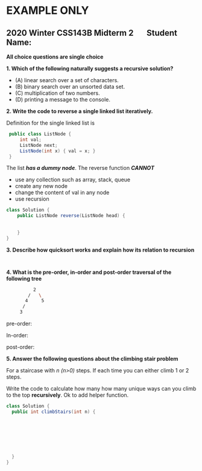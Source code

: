 # EXAMPLE ONLY #

## 2020 Winter CSS143B Midterm 2 &nbsp; &nbsp; &nbsp; Student Name:

**All choice questions are single choice**

**1. Which of the following naturally suggests a recursive solution?**

- (A) linear search over a set of characters.
- (B) binary search over an unsorted data set.
- (C) multiplication of two numbers.
- (D) printing a message to the console. 

**2. Write the code to reverse a single linked list iteratively.** 

Definition for the single linked list is

```java
 public class ListNode {
     int val;
     ListNode next;
     ListNode(int x) { val = x; }
 }
```

The list ***has a dummy node***. The reverse function ***CANNOT*** 

- use any collection such as array, stack, queue
- create any new node
- change the content of val in any node
- use recursion

```java
class Solution {
    public ListNode reverse(ListNode head) {
        
      
    }
}
```

**3. Describe how quicksort works and explain how its relation to recursion**

```bash



```

**4. What is the pre-order, in-order and post-order traversal of the following tree**

```bash
          2
        /   \
       4     5
      /
     3
```

pre-order:



In-order:



post-order:



**5. Answer the following questions about the climbing stair problem**

For a staircase with  *n (n>0)* steps. If each time you can either climb 1 or 2 steps. 

Write the code to calculate how many how many unique ways can you climb to the top **recursively**. Ok to add helper function.

```java
class Solution {
  public int climbStairs(int n) {
        
   
    
    
    
    
    
  }
}
```
